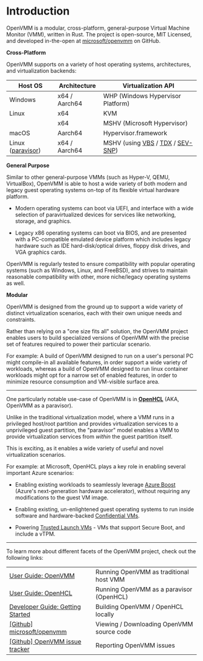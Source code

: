 # Introduction

OpenVMM is a modular, cross-platform, general-purpose Virtual Machine Monitor
(VMM), written in Rust. The project is open-source, MIT Licensed, and developed
in-the-open at [microsoft/openvmm](https://github.com/microsoft/openvmm) on
GitHub.

**Cross-Platform**

OpenVMM supports on a variety of host operating systems, architectures, and
virtualization backends:

| Host OS             | Architecture  | Virtualization API                     |
| ------------------- | ------------- | -------------------------------------- |
| Windows             | x64 / Aarch64 | WHP (Windows Hypervisor Platform)      |
| Linux               | x64           | KVM                                    |
|                     | x64           | MSHV (Microsoft Hypervisor)            |
| macOS               | Aarch64       | Hypervisor.framework                   |
| Linux ([paravisor]) | x64 / Aarch64 | MSHV (using [VBS] / [TDX] / [SEV-SNP]) |

**General Purpose**

Similar to other general-purpose VMMs (such as Hyper-V, QEMU, VirtualBox),
OpenVMM is able to host a wide variety of both modern and legacy guest operating
systems on-top of its flexible virtual hardware platform.

- Modern operating systems can boot via UEFI, and interface with a wide
selection of paravirtualized devices for services like networking, storage, and
graphics.

- Legacy x86 operating systems can boot via BIOS, and are presented with a
PC-compatible emulated device platform which includes legacy hardware such as
IDE hard-disk/optical drives, floppy disk drives, and VGA graphics cards.

OpenVMM is regularly tested to ensure compatibility with popular operating
systems (such as Windows, Linux, and FreeBSD), and strives to maintain reasonable
compatibility with other, more niche/legacy operating systems as well.

**Modular**

OpenVMM is designed from the ground up to support a wide variety of distinct
virtualization scenarios, each with their own unique needs and constraints.

Rather than relying on a "one size fits all" solution, the OpenVMM project
enables users to build specialized versions of OpenVMM with the precise set of
features required to power their particular scenario.

For example: A build of OpenVMM designed to run on a user's personal PC might
compile-in all available features, in order support a wide variety of
workloads, whereas a build of OpenVMM designed to run linux container
workloads might opt for a narrow set of enabled features, in order to minimize
resource consumption and VM-visible surface area.

* * *

One particularly notable use-case of OpenVMM is in
[**OpenHCL**](./user_guide/openhcl.md) (AKA, OpenVMM as a paravisor).

Unlike in the traditional virtualization model, where a VMM runs in a privileged
host/root partition and provides virtualization services to a unprivileged guest
partition, the "paravisor" model enables a VMM to provide virtualization
services from _within_ the guest partition itself.

This is exciting, as it enables a wide variety of useful and novel
virtualization scenarios.

For example: at Microsoft, OpenHCL plays a key role in enabling several
important Azure scenarios:

- Enabling existing workloads to seamlessly leverage [Azure Boost] (Azure's
  next-generation hardware accelerator), without requiring any modifications to
  the guest VM image.

- Enabling existing, un-enlightened guest operating systems to run inside
  software and hardware-backed [Confidential VMs].

- Powering [Trusted Launch VMs] - VMs that support Secure Boot, and include a
  vTPM.

* * *

To learn more about different facets of the OpenVMM project, check out the
following links:

|                                                                               |                                           |
| ----------------------------------------------------------------------------- | ----------------------------------------- |
| [User Guide: OpenVMM](./user_guide/openvmm.md)                                | Running OpenVMM as traditional host VMM   |
| [User Guide: OpenHCL](./user_guide/openhcl.md)                                | Running OpenVMM as a paravisor (OpenHCL)  |
| [Developer Guide: Getting Started](./dev_guide/getting_started.md)            | Building OpenVMM / OpenHCL locally        |
| [[Github] microsoft/openvmm](https://github.com/microsoft/openvmm)            | Viewing / Downloading OpenVMM source code |
| [[Github] OpenVMM issue tracker](https://github.com/microsoft/openvmm/issues) | Reporting OpenVMM issues                  |

[paravisor]: ./user_guide/openhcl.md
[VBS]: https://learn.microsoft.com/en-us/windows-hardware/design/device-experiences/oem-vbs
[Azure Boost]: https://learn.microsoft.com/en-us/azure/azure-boost/overview
[Confidential VMs]: https://azure.microsoft.com/en-us/solutions/confidential-compute
[Trusted Launch VMs]: https://learn.microsoft.com/en-us/azure/virtual-machines/trusted-launch
[TDX]: https://www.intel.com/content/www/us/en/developer/tools/trust-domain-extensions/overview.html
[SEV-SNP]: https://www.amd.com/en/developer/sev.html
